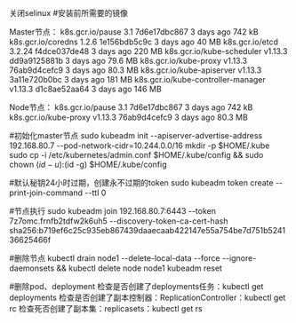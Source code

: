 
关闭selinux
#安装前所需要的镜像

Master节点：
k8s.gcr.io/pause                     3.1                 7d6e17dbc867        3 days ago          742 kB
k8s.gcr.io/coredns                   1.2.6               1e156bdb5c9c        3 days ago          40 MB
k8s.gcr.io/etcd                      3.2.24              f4dce037de48        3 days ago          220 MB
k8s.gcr.io/kube-scheduler            v1.13.3             dd9a9125881b        3 days ago          79.6 MB
k8s.gcr.io/kube-proxy                v1.13.3             76ab9d4cefc9        3 days ago          80.3 MB
k8s.gcr.io/kube-apiserver            v1.13.3             3a11e720b0bc        3 days ago          181 MB
k8s.gcr.io/kube-controller-manager   v1.13.3             d1c8ae52aa64        3 days ago          146 MB

Node节点：
k8s.gcr.io/pause               3.1                 7d6e17dbc867        3 days ago          742 kB
k8s.gcr.io/kube-proxy          v1.13.3             76ab9d4cefc9        3 days ago          80.3 MB

#初始化master节点
sudo kubeadm init --apiserver-advertise-address 192.168.80.7 --pod-network-cidr=10.244.0.0/16
mkdir -p $HOME/.kube
sudo cp -i /etc/kubernetes/admin.conf $HOME/.kube/config && sudo chown $(id -u):$(id -g) $HOME/.kube/config

#默认秘钥24小时过期，创建永不过期的token
sudo kubeadm token create --print-join-command --ttl 0

#节点执行
sudo kubeadm join 192.168.80.7:6443 --token 7z7omc.frnfb2tdfw2k6uh5 --discovery-token-ca-cert-hash sha256:b719ef6c25c935eb867439daaecaab422147e55a754be7d751b524136625466f

#删除节点
kubectl drain node1 --delete-local-data --force --ignore-daemonsets && kubectl delete node node1
kubeadm reset

#删除pod、deployment
检查是否创建了deployments任务：kubectl get deployments
检查是否创建了副本控制器：ReplicationController：kubectl get rc
检查死否创建了副本集：replicasets：kubectl get rs

